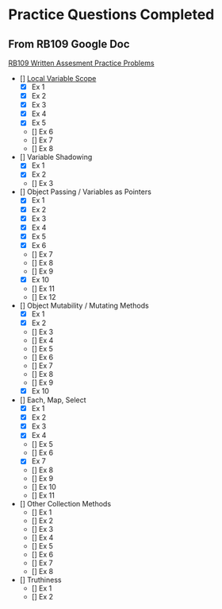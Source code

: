# Practice Questions Completed

## From RB109 Google Doc

[RB109 Written Assesment Practice Problems](https://docs.google.com/document/d/16XteFXEm3lFbcavrXDZs45rNEc1iBxSYC8e4pLhT0Rw/edit#)

- [] [Local Variable Scope](./questions_109.md#local-variable-scope)
  - [x] Ex 1
  - [x] Ex 2
  - [x] Ex 3
  - [x] Ex 4
  - [x] Ex 5
  - [] Ex 6
  - [] Ex 7
  - [] Ex 8
- [] Variable Shadowing
  - [x] Ex 1
  - [x] Ex 2
  - [] Ex 3
- [] Object Passing / Variables as Pointers
  - [x] Ex 1
  - [x] Ex 2
  - [x] Ex 3
  - [x] Ex 4
  - [x] Ex 5
  - [x] Ex 6
  - [] Ex 7
  - [] Ex 8
  - [] Ex 9
  - [x] Ex 10
  - [] Ex 11
  - [] Ex 12
- [] Object Mutability / Mutating Methods
  - [x] Ex 1
  - [x] Ex 2
  - [] Ex 3
  - [] Ex 4
  - [] Ex 5
  - [] Ex 6
  - [] Ex 7
  - [] Ex 8
  - [] Ex 9
  - [x] Ex 10
- [] Each, Map, Select
  - [x] Ex 1
  - [x] Ex 2
  - [x] Ex 3
  - [x] Ex 4
  - [] Ex 5
  - [] Ex 6
  - [x] Ex 7
  - [] Ex 8
  - [] Ex 9
  - [] Ex 10
  - [] Ex 11
- [] Other Collection Methods
  - [] Ex 1
  - [] Ex 2
  - [] Ex 3
  - [] Ex 4
  - [] Ex 5
  - [] Ex 6
  - [] Ex 7
  - [] Ex 8
- [] Truthiness
  - [] Ex 1
  - [] Ex 2
  